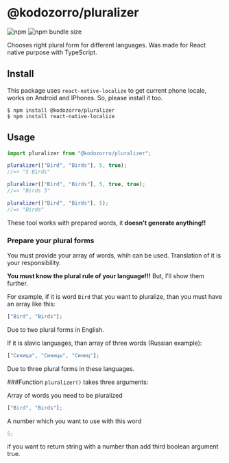 # @kodozorro/pluralizer

![npm](https://img.shields.io/npm/v/pluralizer)
![npm bundle size](https://img.shields.io/bundlephobia/min/pluralizer)

Chooses right plural form for different languages. Was made for React native purpose with TypeScript.

## Install

This package uses `react-native-localize` to get current phone locale, works on Android and IPhones. So, please install it too.

```
$ npm install @kodozorro/pluralizer
$ npm install react-native-localize
```

## Usage

```ts
import pluralizer from "@kodozorro/pluralizer";

pluralizer(["Bird", "Birds"], 5, true);
//=> "5 Birds"

pluralizer(["Bird", "Birds"], 5, true, true);
//=> "Birds 5"

pluralizer(["Bird", "Birds"], 5);
//=> "Birds"
```

These tool works with prepared words, it **doesn't generate anything!!**

### Prepare your plural forms

You must provide your array of words, whih can be used. Translation of it is your responsibility.

**You must know the plural rule of your language!!!** But, I'll show them further.

For example, if it is word `Bird` that you want to pluralize, than you must have an array like this:

```ts
["Bird", "Birds"];
```

Due to two plural forms in English.

If it is slavic languages, than array of three words (Russian example):

```ts
["Синица", "Синицы", "Синиц"];
```

Due to three plural forms in these languages.

###Function `pluralizer()` takes three arguments:

Array of words you need to be pluralized

```ts
["Bird", "Birds"];
```

A number which you want to use with this word

```ts
5;
```

if you want to return string with a number than add third boolean argument true.
